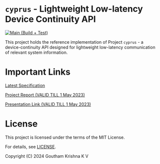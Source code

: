 # `cyprus` - Lightweight Low-latency Device Continuity API

[![Main (Build + Test)](https://github.com/Artiqlate/cyprus/actions/workflows/main.yml/badge.svg)](https://github.com/Artiqlate/cyprus/actions/workflows/main.yml)

This project holds the reference implementation of Project `cyprus` - a device-continuity API designed for lightweight low-latency communication of relevant system information.

# Important Links

[Latest Specification](https://github.com/Artiqlate/alexandria/blob/main/server/specs-main.md)

[Project Report (VALID TILL 1 May 2023)](https://drive.google.com/file/d/1JEMZBwe1bnnZstSXIb-QvmPhyYZCj3zQ/view?usp=sharing)

[Presentation Link (VALID TILL 1 May 2023)](https://docs.google.com/presentation/d/1S1QYABtaRXRLnuCeBVjqN2UrZqvaxx6FodZtoNfqTvY/edit?usp=sharing)

# License

This project is licensed under the terms of the MIT License.

For details, see [LICENSE](LICENSE).

Copyright (C) 2024 Goutham Krishna K V

